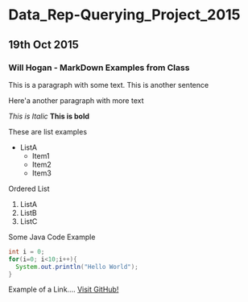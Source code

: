 # Data_Rep-Querying_Project_2015
## 19th Oct 2015
### Will Hogan - MarkDown Examples from Class

This is a paragraph with some text. This is another sentence

Here'a another paragraph with more text

*This is Italic*
**This is bold**

These are list examples
* ListA
  - Item1
  - Item2
  - Item3

Ordered List
1. ListA
2. ListB
3. ListC

Some Java Code Example
```java
int i = 0;
for(i=0; i<10;i++){
  System.out.println("Hello World");
}
```
Example of a Link....
[Visit GitHub!](https://www.github.com)

